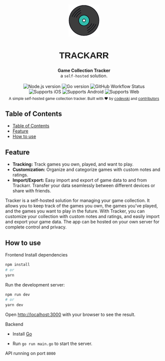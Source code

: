 <link rel="preconnect" href="https://fonts.googleapis.com" />
<link rel="preconnect" href="https://fonts.gstatic.com" crossorigin />
<link
  href="https://fonts.googleapis.com/css2?family=Rubik+Wet+Paint&display=swap"
  rel="stylesheet"
/>

<div style="display: block; margin: auto; width: 20%">
  <img src="docs/assets/trackarr.png" />
</div>

<h1 align="center" style="position: relative;  font-family: 'Rubik Wet Paint', sans-serif;
line-height: 40px;">TRACKARR</h1>
<div align="center">
  <strong>Game Collection Tracker</strong></div>
<div align="center">
  a <code>self-hosted</code> solution.
</div>
<br />
<div align="center">
  <!-- Node version -->
    <img src="https://img.shields.io/node/v/discord.js"
      alt="Node.js version" />
  <!-- Go version -->
    <img src="https://img.shields.io/github/go-mod/go-version/codevski/tracker"
      alt="Go version" />
  <!-- Build Status -->
  <img alt="GitHub Workflow Status" src="https://img.shields.io/github/actions/workflow/status/codevski/tracker/build.yml">
</div>
<div align="center">
  <!-- iOS -->
  <img alt="Supports iOS" longdesc="Supports iOS" src="https://img.shields.io/badge/iOS-4630EB.svg?style=flat-square&logo=APPLE&labelColor=999999&logoColor=fff" />
  <!-- Android -->
  <img alt="Supports Android" longdesc="Supports Android" src="https://img.shields.io/badge/Android-4630EB.svg?style=flat-square&logo=ANDROID&labelColor=A4C639&logoColor=fff" />
  <!-- Web -->
  <img alt="Supports Web" longdesc="Supports Web" src="https://img.shields.io/badge/web-4630EB.svg?style=flat-square&logo=GOOGLE-CHROME&labelColor=4285F4&logoColor=fff" />
</div>
<div align="center">
  <sub>A simple self-hosted game collection tracker. Built with ❤︎ by
  <a href="https://twitter.com/#">codevski</a> and
  <a href="#">
    contributors
  </a>
</div>

## Table of Contents

- [Table of Contents](#table-of-contents)
- [Feature](#feature)
- [How to use](#how-to-use)

## Feature

- **Tracking:** Track games you own, played, and want to play.
- **Customization:** Organize and categorize games with custom notes and ratings.
- **Import/Export:** Easy import and export of game data to and from Trackarr. Transfer your data seamlessly between different devices or share with friends.

Tracker is a self-hosted solution for managing your game collection. It allows you to keep track of the games you own, the games you've played, and the games you want to play in the future. With Tracker, you can customize your collection with custom notes and ratings, and easily import and export your game data. The app can be hosted on your own server for complete control and privacy.

## How to use

Frontend
Install dependencies

```bash
npm install
# or
yarn
```

Run the development server:

```bash
npm run dev
# or
yarn dev
```

Open [http://localhost:3000](http://localhost:3000) with your browser to see the result.

Backend

- Install [Go](https://golang.org/doc/install)

- Run `go run main.go` to start the server.

API running on port `8000`
